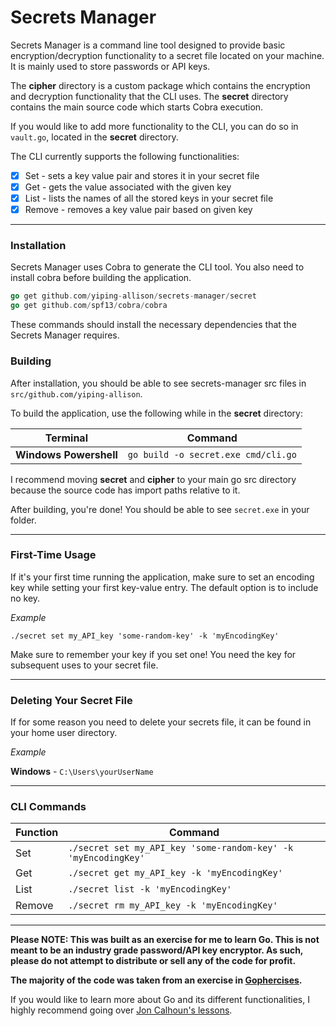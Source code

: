 # Secrets Manager #

Secrets Manager is a command line tool designed to provide basic encryption/decryption functionality to a secret file located on your machine.
It is mainly used to store passwords or API keys.

The **cipher** directory is a custom package which contains the encryption and decryption functionality that the CLI uses. The **secret** directory 
contains the main source code which starts Cobra execution.

If you would like to add more functionality to the CLI, you can do so in `vault.go`, located in the **secret** directory.

The CLI currently supports the following functionalities:
- [x] Set - sets a key value pair and stores it in your secret file
- [x] Get - gets the value associated with the given key
- [x] List - lists the names of all the stored keys in your secret file
- [x] Remove - removes a key value pair based on given key

----

### Installation ###

Secrets Manager uses Cobra to generate the CLI tool. You also need to install cobra before building the application.

```go
go get github.com/yiping-allison/secrets-manager/secret
go get github.com/spf13/cobra/cobra
```

These commands should install the necessary dependencies that the Secrets Manager requires.

### Building ###

After installation, you should be able to see secrets-manager src files in `src/github.com/yiping-allison`.

To build the application, use the following while in the **secret** directory:

Terminal | Command
---------|--------
**Windows Powershell** | `go build -o secret.exe cmd/cli.go`

I recommend moving **secret** and **cipher** to your main go src directory because the source code has import paths relative to it.

After building, you're done! You should be able to see `secret.exe` in your folder.

----

### First-Time Usage ###

If it's your first time running the application, make sure to set an encoding key while setting your first key-value entry. The default
option is to include no key.

_Example_

`./secret set my_API_key 'some-random-key' -k 'myEncodingKey'`

Make sure to remember your key if you set one! You need the key for subsequent uses to your secret file.

----

### Deleting Your Secret File ###

If for some reason you need to delete your secrets file, it can be found in your home user directory.

_Example_

**Windows** - `C:\Users\yourUserName`

----

### CLI Commands ###

Function | Command
---------|---------
Set      | `./secret set my_API_key 'some-random-key' -k 'myEncodingKey'`
Get      | `./secret get my_API_key -k 'myEncodingKey'`
List     | `./secret list -k 'myEncodingKey'`
Remove   | `./secret rm my_API_key -k 'myEncodingKey'`

----

**Please NOTE: This was built as an exercise for me to learn Go. This is not meant to be an industry grade password/API key encryptor.
As such, please do not attempt to distribute or sell any of the code for profit.**

**The majority of the code was taken from an exercise in [Gophercises](https://gophercises.com/exercises/secret).**

If you would like to learn more about Go and its different functionalities, I highly recommend going over [Jon Calhoun's lessons](https://gophercises.com/).
